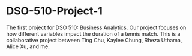 # DSO-510-Project-1
The first project for DSO 510: Business Analytics. Our project focuses on how different variables impact the duration of a tennis match. This is a collaborative project between Ting Chu, Kaylee Chung, Rheza Uthama, Alice Xu, and me. 
